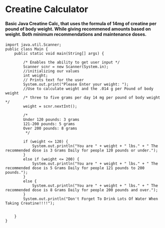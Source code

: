 # Creatine Calculator


#### Basic Java Creatine Calc, that uses the formula of 14mg of creatine per pound of body weight. While giving recommened amounts based on weight. Both minimum recommendations and maintenance doses.

```
import java.util.Scanner;
public class Main {
    public static void main(String[] args) {

        /* Enables the ability to get user input */
        Scanner scnr = new Scanner(System.in);
        //initializing our values
        int weight;
        // Prints text for the user
        System.out.print("Please Enter your weight: ");
        //Use to calculate weight and the .014 g per Pound of body weight
        /* three to five grams per day 14 mg per pound of body weight  */
        weight = scnr.nextInt();

        /*
        Under 120 pounds: 3 grams
        121-200 pounds: 5 grams
        Over 200 pounds: 8 grams
         */

        if (weight <= 120) {
            System.out.println("You are " + weight + " lbs." + " The recommended dose is 3 Grams Daily for people 120 pounds or under.");
        }
        else if (weight <= 200) {
            System.out.println("You are " + weight + " lbs." + " The recommended dose is 5 Grams Daily for people 121 pounds to 200 pounds.");
        }
        else {
            System.out.println("You are " + weight + " lbs." + " The recommended dose is 8 Grams Daily for people 200 pounds and over.");
        }
        System.out.println("Don't Forget To Drink Lots Of Water When Taking Creatine!!!!");


    }
}
```


